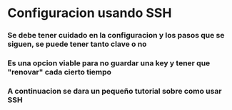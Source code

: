 # Configuracion usando SSH

### Se debe tener cuidado en la configuracion y los pasos que se siguen, se puede tener tanto clave o no

### Es una opcion viable para no guardar una key y tener que "renovar" cada cierto tiempo

### A continuacion se dara un pequeño tutorial sobre como usar SSH
